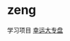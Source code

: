 # zeng
学习项目
[幸运大专盘](https://github.com/zeng-team/zeng/blob/master/ze/lucky_turntable/turntable.html)
